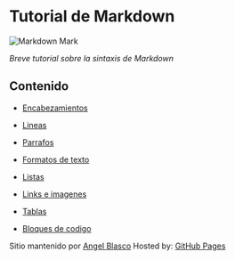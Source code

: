 # Tutorial de Markdown
![Markdown Mark](https://upload.wikimedia.org/wikipedia/commons/4/48/Markdown-mark.svg)

*Breve tutorial sobre la sintaxis de Markdown*
## Contenido

  * [Encabezamientos](encabezamientos.md)

  * [Lineas](lineas.md)

  * [Parrafos](parrafos.md)

  * [Formatos de texto](formatos.md)

  * [Listas](listas.md)

  * [Links e imagenes](links-imagenes.md)

  * [Tablas](tablas.md)

  * [Bloques de codigo](bloques.md)

Sitio mantenido por [Angel Blasco](https://github.com/angelblasco)
Hosted by: [GitHub Pages](https://pages.github.com)
